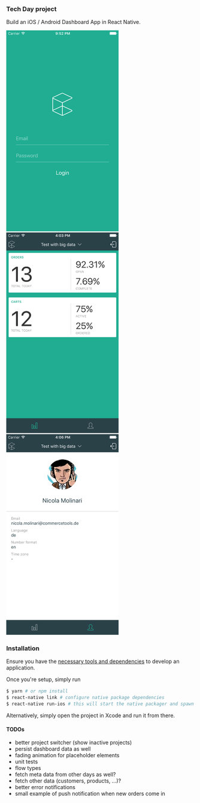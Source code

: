 ### Tech Day project
Build an iOS / Android Dashboard App in React Native.

<img src="home.png" alt="Home screen" width="300">
<img src="dashboard.png" alt="Home screen" width="300">
<img src="account.png" alt="Home screen" width="300">

### Installation
Ensure you have the [necessary tools and dependencies](https://facebook.github.io/react-native/docs/getting-started.html) to develop an application.

Once you're setup, simply run

```bash
$ yarn # or npm install
$ react-native link # configure native package dependencies
$ react-native run-ios # this will start the native packager and spawn the iOS simulator
```

Alternatively, simply open the project in Xcode and run it from there.


#### TODOs
- better project switcher (show inactive projects)
- persist dashboard data as well
- fading animation for placeholder elements
- unit tests
- flow types
- fetch meta data from other days as well?
- fetch other data (customers, products, ...)?
- better error notifications
- small example of push notification when new orders come in
